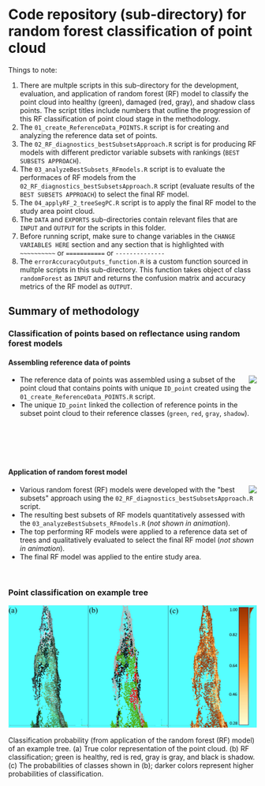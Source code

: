 # Code repository (sub-directory) for random forest classification of point cloud

Things to note:
1. There are multple scripts in this sub-directory for the development, evaluation, and application of random forest (RF) model to classify the point cloud into healthy (green), damaged (red, gray), and shadow class points. The script titles include numbers that outline the progression of this RF classification of point cloud stage in the methodology.
2. The `01_create_ReferenceData_POINTS.R` script is for creating and analyzing the reference data set of points.
3. The `02_RF_diagnostics_bestSubsetsApproach.R` script is for producing RF models with different predictor variable subsets with rankings (`BEST SUBSETS APPROACH`).
4. The `03_analyzeBestSubsets_RFmodels.R` script is to evaluate the performaces of RF models from the `02_RF_diagnostics_bestSubsetsApproach.R` script (evaluate results of the `BEST SUBSETS APPROACH`) to select the final RF model.
5. The `04_applyRF_2_treeSegPC.R` script is to apply the final RF model to the study area point cloud. 
6. The `DATA` and `EXPORTS` sub-directories contain relevant files that are `INPUT` and `OUTPUT` for the scripts in this folder.
7. Before running script, make sure to change variables in the `CHANGE VARIABLES HERE` section and any section that is highlighted with `~~~~~~~~~~` or `===========` or `--------------` 
8. The `errorAccuracyOutputs_function.R` is a custom function sourced in multple scripts in this sub-directory. This function takes object of class `randomForest` as `INPUT` and returns the confusion matrix and accuracy metrics of the RF model as `OUTPUT`. 

## Summary of methodology

### Classification of points based on reflectance using random forest models

#### Assembling reference data of points
<img align="right" src= "../../docs/CollectionReferenceData_points.gif">

* The reference data of points was assembled using a subset of the point cloud that contains points with unique `ID_point` created using the `01_create_ReferenceData_POINTS.R` script.
* The unique `ID_point` linked the collection of reference points in the subset point cloud to their reference classes (`green`, `red`, `gray`, `shadow`).

<br>
<br>
<br>
<br>


#### Application of random forest model
<img align="right" src="../../docs/ApplicationOfRFModel.gif">

* Various random forest (RF) models were developed with the "best subsets" approach using the `02_RF_diagnostics_bestSubsetsApproach.R` script.
* The resulting best subsets of RF models quantitatively assessed with the `03_analyzeBestSubsets_RFmodels.R` (*not shown in animation*).
* The top performing RF models were applied to a reference data set of trees and qualitatively evaluated to select the final RF model (*not shown in animation*).
* The final RF model was applied to the entire study area.

<br>

### Point classification on example tree
![point classification results example](../../docs/RFClassif_Example.jpg)

Classification probability (from application of the random forest (RF) model) of an example tree. (a) True color representation of the point cloud. (b) RF classification; green is healthy, red is red, gray is gray, and black is shadow. (c) The probabilities of classes shown in (b); darker colors represent higher probabilities of classification.